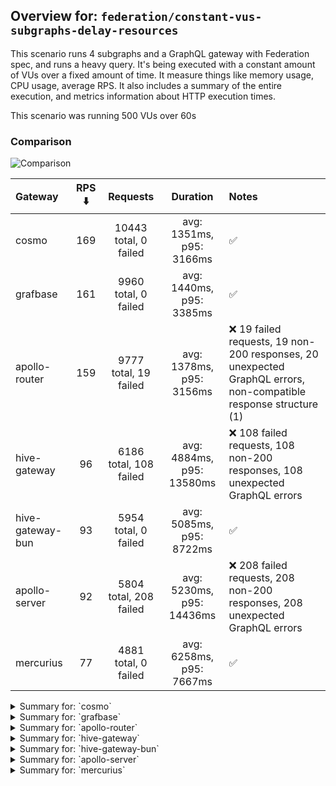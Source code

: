 ## Overview for: `federation/constant-vus-subgraphs-delay-resources`


This scenario runs 4 subgraphs and a GraphQL gateway with Federation spec, and runs a heavy query. It's being executed with a constant amount of VUs over a fixed amount of time. It measure things like memory usage, CPU usage, average RPS. It also includes a summary of the entire execution, and metrics information about HTTP execution times.


This scenario was running 500 VUs over 60s


### Comparison


<img src="https://imagedelivery.net/KYe9TScr4TldYHA48pczVg/ef6d24ac-d34f-401e-1c18-d8cf4b45e100/public" alt="Comparison" />


| Gateway          | RPS ⬇️ |        Requests        |         Duration          | Notes                                                                                                           |
| :--------------- | :----: | :--------------------: | :-----------------------: | :-------------------------------------------------------------------------------------------------------------- |
| cosmo            |  169   | 10443 total, 0 failed  | avg: 1351ms, p95: 3166ms  | ✅                                                                                                               |
| grafbase         |  161   |  9960 total, 0 failed  | avg: 1440ms, p95: 3385ms  | ✅                                                                                                               |
| apollo-router    |  159   | 9777 total, 19 failed  | avg: 1378ms, p95: 3156ms  | ❌ 19 failed requests, 19 non-200 responses, 20 unexpected GraphQL errors, non-compatible response structure (1) |
| hive-gateway     |   96   | 6186 total, 108 failed | avg: 4884ms, p95: 13580ms | ❌ 108 failed requests, 108 non-200 responses, 108 unexpected GraphQL errors                                     |
| hive-gateway-bun |   93   |  5954 total, 0 failed  | avg: 5085ms, p95: 8722ms  | ✅                                                                                                               |
| apollo-server    |   92   | 5804 total, 208 failed | avg: 5230ms, p95: 14436ms | ❌ 208 failed requests, 208 non-200 responses, 208 unexpected GraphQL errors                                     |
| mercurius        |   77   |  4881 total, 0 failed  | avg: 6258ms, p95: 7667ms  | ✅                                                                                                               |



<details>
  <summary>Summary for: `cosmo`</summary>

  **K6 Output**




```
     ✓ response code was 200
     ✓ no graphql errors
     ✓ valid response structure

     █ setup

     checks.........................: 100.00% ✓ 31269      ✗ 0    
     data_received..................: 917 MB  15 MB/s
     data_sent......................: 12 MB   202 kB/s
     http_req_blocked...............: avg=2.65ms   min=1.61µs  med=3.96µs   max=2.25s  p(90)=6.63µs   p(95)=292.03µs
     http_req_connecting............: avg=2.42ms   min=0s      med=0s       max=2.25s  p(90)=0s       p(95)=0s      
     http_req_duration..............: avg=1.35s    min=3.34ms  med=1.17s    max=6.87s  p(90)=2.62s    p(95)=3.16s   
       { expected_response:true }...: avg=1.35s    min=3.34ms  med=1.17s    max=6.87s  p(90)=2.62s    p(95)=3.16s   
     http_req_failed................: 0.00%   ✓ 0          ✗ 10443
     http_req_receiving.............: avg=350.5ms  min=33.58µs med=100.17µs max=6.63s  p(90)=1.49s    p(95)=2.3s    
     http_req_sending...............: avg=32.06ms  min=7.48µs  med=19.85µs  max=3.65s  p(90)=186.02µs p(95)=7.31ms  
     http_req_tls_handshaking.......: avg=0s       min=0s      med=0s       max=0s     p(90)=0s       p(95)=0s      
     http_req_waiting...............: avg=968.58ms min=3.23ms  med=949.14ms max=4.18s  p(90)=1.64s    p(95)=1.95s   
     http_reqs......................: 10443   169.862779/s
     iteration_duration.............: avg=2.87s    min=29.17ms med=2.59s    max=12.07s p(90)=5.28s    p(95)=6.23s   
     iterations.....................: 10423   169.537464/s
     vus............................: 248     min=248      max=500
     vus_max........................: 500     min=500      max=500
```


**Performance Overview**


<img src="https://imagedelivery.net/KYe9TScr4TldYHA48pczVg/519d4c98-9d22-4201-23d0-73e0a18e9300/public" alt="Performance Overview" />


**Subgraphs Overview**


<img src="https://imagedelivery.net/KYe9TScr4TldYHA48pczVg/eb0b99bb-2091-4283-ae3e-8c32af5c7000/public" alt="Subgraphs Overview" />


**HTTP Overview**


<img src="https://imagedelivery.net/KYe9TScr4TldYHA48pczVg/712b16e0-27cf-4ac1-a04c-6fd194148e00/public" alt="HTTP Overview" />


  </details>

<details>
  <summary>Summary for: `grafbase`</summary>

  **K6 Output**




```
     ✓ response code was 200
     ✓ no graphql errors
     ✓ valid response structure

     █ setup

     checks.........................: 100.00% ✓ 29820      ✗ 0    
     data_received..................: 875 MB  14 MB/s
     data_sent......................: 12 MB   192 kB/s
     http_req_blocked...............: avg=3.31ms   min=1.88µs  med=4.16µs   max=3.37s  p(90)=6.61µs   p(95)=143.52µs
     http_req_connecting............: avg=2.72ms   min=0s      med=0s       max=3.37s  p(90)=0s       p(95)=91.8µs  
     http_req_duration..............: avg=1.44s    min=3.51ms  med=1.26s    max=8.5s   p(90)=2.81s    p(95)=3.38s   
       { expected_response:true }...: avg=1.44s    min=3.51ms  med=1.26s    max=8.5s   p(90)=2.81s    p(95)=3.38s   
     http_req_failed................: 0.00%   ✓ 0          ✗ 9960 
     http_req_receiving.............: avg=429.47ms min=33.26µs med=104.1µs  max=7.36s  p(90)=1.81s    p(95)=2.23s   
     http_req_sending...............: avg=40.03ms  min=8.2µs   med=21.22µs  max=6.02s  p(90)=373.67µs p(95)=19.65ms 
     http_req_tls_handshaking.......: avg=0s       min=0s      med=0s       max=0s     p(90)=0s       p(95)=0s      
     http_req_waiting...............: avg=970.71ms min=3.4ms   med=919.51ms max=5.73s  p(90)=1.76s    p(95)=2.16s   
     http_reqs......................: 9960    161.779998/s
     iteration_duration.............: avg=3.02s    min=25.14ms med=2.75s    max=15.13s p(90)=5.68s    p(95)=6.77s   
     iterations.....................: 9940    161.455139/s
     vus............................: 309     min=309      max=500
     vus_max........................: 500     min=500      max=500
```


**Performance Overview**


<img src="https://imagedelivery.net/KYe9TScr4TldYHA48pczVg/4453b47c-f9b3-4195-1327-c7582ba30900/public" alt="Performance Overview" />


**Subgraphs Overview**


<img src="https://imagedelivery.net/KYe9TScr4TldYHA48pczVg/e62e90d5-097d-496f-73ee-3531f0e61800/public" alt="Subgraphs Overview" />


**HTTP Overview**


<img src="https://imagedelivery.net/KYe9TScr4TldYHA48pczVg/9b802d54-4149-4464-b923-3a8e00de7900/public" alt="HTTP Overview" />


  </details>

<details>
  <summary>Summary for: `apollo-router`</summary>

  **K6 Output**




```
     ✗ response code was 200
      ↳  99% — ✓ 9738 / ✗ 19
     ✗ no graphql errors
      ↳  99% — ✓ 9737 / ✗ 20
     ✗ valid response structure
      ↳  99% — ✓ 9737 / ✗ 1

     █ setup

     checks.........................: 99.86% ✓ 29212      ✗ 40   
     data_received..................: 856 MB 14 MB/s
     data_sent......................: 12 MB  189 kB/s
     http_req_blocked...............: avg=8.77ms   min=1.43µs  med=3.36µs   max=3.63s  p(90)=5.68µs   p(95)=3.77ms 
     http_req_connecting............: avg=8.1ms    min=0s      med=0s       max=3.63s  p(90)=0s       p(95)=3.26ms 
     http_req_duration..............: avg=1.37s    min=6.69ms  med=1.23s    max=6.95s  p(90)=2.57s    p(95)=3.15s  
       { expected_response:true }...: avg=1.37s    min=6.69ms  med=1.23s    max=6.95s  p(90)=2.57s    p(95)=3.15s  
     http_req_failed................: 0.19%  ✓ 19         ✗ 9758 
     http_req_receiving.............: avg=317.64ms min=0s      med=82.69µs  max=4.26s  p(90)=1.3s     p(95)=1.95s  
     http_req_sending...............: avg=33.19ms  min=7.74µs  med=15.49µs  max=4.58s  p(90)=389.36µs p(95)=18.49ms
     http_req_tls_handshaking.......: avg=0s       min=0s      med=0s       max=0s     p(90)=0s       p(95)=0s     
     http_req_waiting...............: avg=1.02s    min=6.62ms  med=969.16ms max=4.39s  p(90)=1.84s    p(95)=2.13s  
     http_reqs......................: 9777   159.173867/s
     iteration_duration.............: avg=3.07s    min=32.78ms med=2.79s    max=13.76s p(90)=5.74s    p(95)=6.69s  
     iterations.....................: 9757   158.848259/s
     vus............................: 259    min=259      max=500
     vus_max........................: 500    min=500      max=500
```


**Performance Overview**


<img src="https://imagedelivery.net/KYe9TScr4TldYHA48pczVg/dd0c0986-0e2f-4606-20b8-dd3a7b96b500/public" alt="Performance Overview" />


**Subgraphs Overview**


<img src="https://imagedelivery.net/KYe9TScr4TldYHA48pczVg/3061474f-2691-405d-5476-24602f3f9000/public" alt="Subgraphs Overview" />


**HTTP Overview**


<img src="https://imagedelivery.net/KYe9TScr4TldYHA48pczVg/353bf08e-80bd-4209-eeec-6b3d06e8c600/public" alt="HTTP Overview" />


  </details>

<details>
  <summary>Summary for: `hive-gateway`</summary>

  **K6 Output**




```
     ✗ response code was 200
      ↳  98% — ✓ 6058 / ✗ 108
     ✗ no graphql errors
      ↳  98% — ✓ 6058 / ✗ 108
     ✓ valid response structure

     █ setup

     checks.........................: 98.82% ✓ 18174     ✗ 216  
     data_received..................: 534 MB 8.4 MB/s
     data_sent......................: 7.3 MB 115 kB/s
     http_req_blocked...............: avg=2.02ms min=1.79µs   med=3.7µs   max=165.04ms p(90)=11.46µs  p(95)=20.52ms
     http_req_connecting............: avg=1.94ms min=0s       med=0s      max=52.91ms  p(90)=0s       p(95)=20.14ms
     http_req_duration..............: avg=4.88s  min=11.97ms  med=2.87s   max=1m0s     p(90)=4.52s    p(95)=13.57s 
       { expected_response:true }...: avg=3.9s   min=11.97ms  med=2.85s   max=59.42s   p(90)=4.25s    p(95)=5.63s  
     http_req_failed................: 1.74%  ✓ 108       ✗ 6078 
     http_req_receiving.............: avg=6.35ms min=0s       med=80.9µs  max=495.82ms p(90)=885.12µs p(95)=8.02ms 
     http_req_sending...............: avg=1.16ms min=8.92µs   med=18.81µs max=269.9ms  p(90)=543.52µs p(95)=5.68ms 
     http_req_tls_handshaking.......: avg=0s     min=0s       med=0s      max=0s       p(90)=0s       p(95)=0s     
     http_req_waiting...............: avg=4.87s  min=11.87ms  med=2.87s   max=1m0s     p(90)=4.51s    p(95)=13.57s 
     http_reqs......................: 6186   96.807416/s
     iteration_duration.............: avg=4.98s  min=311.02ms med=2.95s   max=1m0s     p(90)=4.66s    p(95)=14.02s 
     iterations.....................: 6166   96.494428/s
     vus............................: 118    min=118     max=500
     vus_max........................: 500    min=500     max=500
```


**Performance Overview**


<img src="https://imagedelivery.net/KYe9TScr4TldYHA48pczVg/f4a751b9-8d2f-4a35-f68d-23d1a3848b00/public" alt="Performance Overview" />


**Subgraphs Overview**


<img src="https://imagedelivery.net/KYe9TScr4TldYHA48pczVg/d804bb93-3b5a-48c3-2cd1-959eef077a00/public" alt="Subgraphs Overview" />


**HTTP Overview**


<img src="https://imagedelivery.net/KYe9TScr4TldYHA48pczVg/83a016d3-9cad-4aca-8bc2-d7017b0b5200/public" alt="HTTP Overview" />


  </details>

<details>
  <summary>Summary for: `hive-gateway-bun`</summary>

  **K6 Output**




```
     ✓ response code was 200
     ✓ no graphql errors
     ✓ valid response structure

     █ setup

     checks.........................: 100.00% ✓ 17802     ✗ 0    
     data_received..................: 523 MB  8.2 MB/s
     data_sent......................: 7.1 MB  111 kB/s
     http_req_blocked...............: avg=3.06ms  min=1.76µs   med=3.81µs  max=184.53ms p(90)=12.5µs   p(95)=35.84ms 
     http_req_connecting............: avg=2.94ms  min=0s       med=0s      max=83.21ms  p(90)=0s       p(95)=35.4ms  
     http_req_duration..............: avg=5.08s   min=13.84ms  med=4.56s   max=11.94s   p(90)=7.9s     p(95)=8.72s   
       { expected_response:true }...: avg=5.08s   min=13.84ms  med=4.56s   max=11.94s   p(90)=7.9s     p(95)=8.72s   
     http_req_failed................: 0.00%   ✓ 0         ✗ 5954 
     http_req_receiving.............: avg=84.62ms min=37.25µs  med=99.94µs max=3.2s     p(90)=35.11ms  p(95)=566.34ms
     http_req_sending...............: avg=1.18ms  min=9.3µs    med=19.61µs max=375.95ms p(90)=322.32µs p(95)=2.84ms  
     http_req_tls_handshaking.......: avg=0s      min=0s       med=0s      max=0s       p(90)=0s       p(95)=0s      
     http_req_waiting...............: avg=4.99s   min=13.63ms  med=4.51s   max=11.94s   p(90)=7.84s    p(95)=8.66s   
     http_reqs......................: 5954    93.062638/s
     iteration_duration.............: avg=5.21s   min=443.86ms med=4.67s   max=11.95s   p(90)=8s       p(95)=8.82s   
     iterations.....................: 5934    92.750033/s
     vus............................: 14      min=14      max=500
     vus_max........................: 500     min=500     max=500
```


**Performance Overview**


<img src="https://imagedelivery.net/KYe9TScr4TldYHA48pczVg/16410d39-66fc-4da7-26fa-eea05bb27c00/public" alt="Performance Overview" />


**Subgraphs Overview**


<img src="https://imagedelivery.net/KYe9TScr4TldYHA48pczVg/2893c086-1d3b-42e3-a3a9-8814c136a300/public" alt="Subgraphs Overview" />


**HTTP Overview**


<img src="https://imagedelivery.net/KYe9TScr4TldYHA48pczVg/87d510c9-153f-462e-6994-0046772e0300/public" alt="HTTP Overview" />


  </details>

<details>
  <summary>Summary for: `apollo-server`</summary>

  **K6 Output**




```
     ✗ response code was 200
      ↳  96% — ✓ 5576 / ✗ 208
     ✗ no graphql errors
      ↳  96% — ✓ 5576 / ✗ 208
     ✓ valid response structure

     █ setup

     checks.........................: 97.57% ✓ 16728     ✗ 416  
     data_received..................: 492 MB 7.8 MB/s
     data_sent......................: 6.9 MB 109 kB/s
     http_req_blocked...............: avg=2.31ms   min=1.41µs  med=2.94µs  max=63.49ms  p(90)=10.34µs p(95)=25.41ms 
     http_req_connecting............: avg=2.05ms   min=0s      med=0s      max=53.52ms  p(90)=0s      p(95)=20.51ms 
     http_req_duration..............: avg=5.23s    min=11.94ms med=2.68s   max=1m0s     p(90)=3.53s   p(95)=14.43s  
       { expected_response:true }...: avg=3.19s    min=11.94ms med=2.67s   max=59.57s   p(90)=3.24s   p(95)=3.83s   
     http_req_failed................: 3.58%  ✓ 208       ✗ 5596 
     http_req_receiving.............: avg=380.53µs min=0s      med=92.98µs max=201.84ms p(90)=211.9µs p(95)=333.25µs
     http_req_sending...............: avg=419.21µs min=8.67µs  med=14.64µs max=83.95ms  p(90)=91.54µs p(95)=1.31ms  
     http_req_tls_handshaking.......: avg=0s       min=0s      med=0s      max=0s       p(90)=0s      p(95)=0s      
     http_req_waiting...............: avg=5.22s    min=11.76ms med=2.68s   max=1m0s     p(90)=3.53s   p(95)=14.43s  
     http_reqs......................: 5804   92.022825/s
     iteration_duration.............: avg=5.27s    min=407ms   med=2.71s   max=1m0s     p(90)=3.56s   p(95)=15.15s  
     iterations.....................: 5784   91.705723/s
     vus............................: 23     min=23      max=500
     vus_max........................: 500    min=500     max=500
```


**Performance Overview**


<img src="https://imagedelivery.net/KYe9TScr4TldYHA48pczVg/760350e1-8670-4f9d-bca9-66ec1aa7de00/public" alt="Performance Overview" />


**Subgraphs Overview**


<img src="https://imagedelivery.net/KYe9TScr4TldYHA48pczVg/c6d763d9-90cc-435e-3762-021227bcb700/public" alt="Subgraphs Overview" />


**HTTP Overview**


<img src="https://imagedelivery.net/KYe9TScr4TldYHA48pczVg/62089554-0fbc-413a-32b5-5edf435c9300/public" alt="HTTP Overview" />


  </details>

<details>
  <summary>Summary for: `mercurius`</summary>

  **K6 Output**




```
     ✓ response code was 200
     ✓ no graphql errors
     ✓ valid response structure

     █ setup

     checks.........................: 100.00% ✓ 14583     ✗ 0    
     data_received..................: 428 MB  6.8 MB/s
     data_sent......................: 5.8 MB  92 kB/s
     http_req_blocked...............: avg=1.54ms   min=1.59µs   med=3.53µs  max=39.83ms  p(90)=148.71µs p(95)=16.57ms 
     http_req_connecting............: avg=1.51ms   min=0s       med=0s      max=39.81ms  p(90)=106.35µs p(95)=16.33ms 
     http_req_duration..............: avg=6.25s    min=12.11ms  med=6.17s   max=11.79s   p(90)=7.32s    p(95)=7.66s   
       { expected_response:true }...: avg=6.25s    min=12.11ms  med=6.17s   max=11.79s   p(90)=7.32s    p(95)=7.66s   
     http_req_failed................: 0.00%   ✓ 0         ✗ 4881 
     http_req_receiving.............: avg=9.17ms   min=36.44µs  med=94.13µs max=1.15s    p(90)=286.52µs p(95)=751.61µs
     http_req_sending...............: avg=261.81µs min=8.94µs   med=19.25µs max=184.19ms p(90)=153.49µs p(95)=1.24ms  
     http_req_tls_handshaking.......: avg=0s       min=0s       med=0s      max=0s       p(90)=0s       p(95)=0s      
     http_req_waiting...............: avg=6.24s    min=12.02ms  med=6.17s   max=11.79s   p(90)=7.32s    p(95)=7.66s   
     http_reqs......................: 4881    77.60583/s
     iteration_duration.............: avg=6.31s    min=471.29ms med=6.19s   max=11.8s    p(90)=7.35s    p(95)=7.69s   
     iterations.....................: 4861    77.287838/s
     vus............................: 195     min=195     max=500
     vus_max........................: 500     min=500     max=500
```


**Performance Overview**


<img src="https://imagedelivery.net/KYe9TScr4TldYHA48pczVg/5b8ebb59-2eee-479f-1508-8f4277c62700/public" alt="Performance Overview" />


**Subgraphs Overview**


<img src="https://imagedelivery.net/KYe9TScr4TldYHA48pczVg/5e4526bc-3028-491c-c88e-cbebf28a8400/public" alt="Subgraphs Overview" />


**HTTP Overview**


<img src="https://imagedelivery.net/KYe9TScr4TldYHA48pczVg/6437f738-4a5e-4d59-3cf0-fb9713e0d700/public" alt="HTTP Overview" />


  </details>
